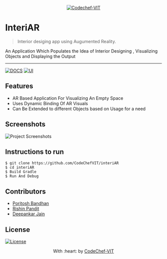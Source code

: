 <p align="center"><a href="http://www.codechefvit.com" target="_blank"><img src="https://s3.amazonaws.com/codechef_shared/sites/all/themes/abessive/logo-3.png" title="CodeChef-VIT" alt="Codechef-VIT"></a>
</p>

# InteriAR

> <Subtitle>
> Interior desiging app using Augumented Reality.

An Application Which Populates the Idea of Interior Designing , Visualizing Objects and Displaying the Output

---
[![DOCS](https://img.shields.io/badge/Documentation-see%20docs-green?style=flat-square&logo=appveyor)](https://developers.google.com/sceneform/develop;https://developer.android.com/studio)
  [![UI ](https://img.shields.io/badge/User%20Interface-Link%20to%20UI-orange?style=flat-square&logo=appveyor)](https://developer.android.com/studio/intro)




## Features
- AR Based Application For Visualizing An Empty Space 
- Uses Dynamic Binding Of AR Visuals
- Can Be Extended to different Objects based on Usage for a need




## Screenshots
<img src="https://github.com/akshatvg/common-entry-test/raw/master/static/img/header.png" alt="Project Screenshots">

## Instructions to run

```
$ git clone https://github.com/CodeChefVIT/interiAR
$ cd interiAR
$ Build Gradle
$ Run And Debug
```

## Contributors
- <a href="https://github.com/crusher-pb">Poritosh Bandhan</a>
- <a href="https://github.com/rishinpandit09">Rishin Pandit</a>
- <a href="https://github.com/decipher07">Deepankar Jain</a>

## License

[![License](http://img.shields.io/:license-mit-blue.svg?style=flat-square)](http://badges.mit-license.org)

<p align="center">
	With :heart: by <a href="http://www.codechefvit.com" target="_blank"> CodeChef-VIT</a>
</p>
